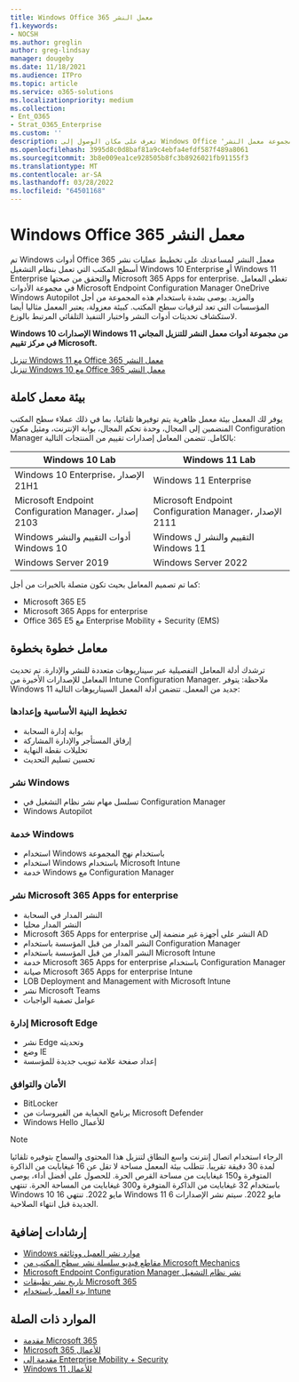 ```yaml
---
title: Windows Office 365 معمل النشر
f1.keywords:
- NOCSH
ms.author: greglin
author: greg-lindsay
manager: dougeby
ms.date: 11/18/2021
ms.audience: ITPro
ms.topic: article
ms.service: o365-solutions
ms.localizationpriority: medium
ms.collection:
- Ent_O365
- Strat_O365_Enterprise
ms.custom: ''
description: تعرف على مكان الوصول إلى Windows Office 'مجموعة معمل النشر'.
ms.openlocfilehash: 3995d8c0d8baf81a9c4ebfa4efdf587f489a8061
ms.sourcegitcommit: 3b8e009ea1ce928505b8fc3b8926021fb91155f3
ms.translationtype: MT
ms.contentlocale: ar-SA
ms.lasthandoff: 03/28/2022
ms.locfileid: "64501168"
---
```

# <a name="windows-and-office-365-deployment-lab-kit"></a>Windows Office 365 معمل النشر

تم Windows أدوات Office 365 معمل النشر لمساعدتك على تخطيط عمليات نشر أسطح المكتب التي تعمل بنظام التشغيل Windows 10 Enterprise أو Windows 11 Enterprise والتحقق من صحتها Microsoft 365 Apps for enterprise. تغطي المعامل في مجموعة الأدوات Microsoft Endpoint Configuration Manager OneDrive Windows Autopilot والمزيد. يوصى بشدة باستخدام هذه المجموعة من أجل المؤسسات التي تعد لترقيات سطح المكتب. كبيئة معزولة، يعتبر المعمل مثاليا أيضا لاستكشاف تحديثات أدوات النشر واختبار التنفيذ التلقائي المرتبط بالوزع.

**Windows 10 الإصدارات Windows 11 من مجموعة أدوات معمل النشر للتنزيل المجاني في مركز تقييم Microsoft.**

[تنزيل Windows 11 مع Office 365 معمل النشر](https://www.microsoft.com/evalcenter/evaluate-windows-11-office-365-lab-kit)<br>
[تنزيل Windows 10 مع Office 365 معمل النشر](https://www.microsoft.com/evalcenter/evaluate-lab-kit)

## <a name="a-complete-lab-environment"></a>بيئة معمل كاملة

يوفر لك المعمل بيئة معمل ظاهرية يتم توفيرها تلقائيا، بما في ذلك عملاء سطح المكتب المنضمين إلى المجال، وحدة تحكم المجال، بوابة الإنترنت، ومثيل مكون Configuration Manager بالكامل. تتضمن المعامل إصدارات تقييم من المنتجات التالية:


|Windows 10 Lab  |Windows 11 Lab  |
|---------|---------|
|Windows 10 Enterprise، الإصدار 21H1      | Windows 11 Enterprise        |
|Microsoft Endpoint Configuration Manager، إصدار 2103     |  Microsoft Endpoint Configuration Manager، الإصدار 2111      | 
|Windows أدوات التقييم والنشر Windows 10     |  Windows التقييم والنشر ل Windows 11      | 
|Windows Server 2019     |  Windows Server 2022      | 

كما تم تصميم المعامل بحيث تكون متصلة بالخبرات من أجل:

- Microsoft 365 E5
- Microsoft 365 Apps for enterprise
- Office 365 E5 مع Enterprise Mobility + Security (EMS)

## <a name="step-by-step-labs"></a>معامل خطوة بخطوة

ترشدك أدلة المعامل التفصيلية عبر سيناريوهات متعددة للنشر والإدارة. تم تحديث المعامل للإصدارات الأخيرة من Intune Configuration Manager. ملاحظة: يتوفر Windows 11 جديد من المعمل. تتضمن أدلة المعمل السيناريوهات التالية: 

### <a name="plan-and-prepare-infrastructure"></a>تخطيط البنية الأساسية وإعدادها

- بوابة إدارة السحابة 
- إرفاق المستأجر والإدارة المشاركة
- تحليلات نقطة النهاية
- تحسين تسليم التحديث

### <a name="deploy-windows"></a>نشر Windows 

- تسلسل مهام نشر نظام التشغيل في Configuration Manager
- Windows Autopilot

### <a name="service-windows"></a>خدمة Windows 

- استخدام Windows باستخدام نهج المجموعة
- استخدام Windows باستخدام Microsoft Intune
- خدمة Windows مع Configuration Manager

### <a name="deploy-microsoft-365-apps-for-enterprise"></a>نشر Microsoft 365 Apps for enterprise

- النشر المدار في السحابة
- النشر المدار محليا
- Microsoft 365 Apps for enterprise النشر على أجهزة غير منضمة إلى AD
- النشر المدار من قبل المؤسسة باستخدام Configuration Manager
- النشر المدار من قبل المؤسسة باستخدام Microsoft Intune
- خدمة Microsoft 365 Apps for enterprise باستخدام Configuration Manager
- صيانة Microsoft 365 Apps for enterprise Intune
- LOB Deployment and Management with Microsoft Intune
- نشر Microsoft Teams
- عوامل تصفية الواجبات

### <a name="managing-microsoft-edge"></a>إدارة Microsoft Edge 

- نشر Edge وتحديثه    
- وضع IE
- إعداد صفحة علامة تبويب جديدة للمؤسسة 

### <a name="security-and-compliance"></a>الأمان والتوافق 

- BitLocker 
- برنامج الحماية من الفيروسات من Microsoft Defender  
- Windows Hello للأعمال    

> [!NOTE]
> الرجاء استخدام اتصال إنترنت واسع النطاق لتنزيل هذا المحتوى والسماح بتوفيره تلقائيا لمدة 30 دقيقة تقريبا. تتطلب بيئة المعمل مساحة لا تقل عن 16 غيغابايت من الذاكرة المتوفرة و150 غيغابايت من مساحة القرص الحرة. للحصول على أفضل أداء، يوصى باستخدام 32 غيغابايت من الذاكرة المتوفرة و300 غيغابايت من المساحة الحرة. تنتهي Windows 10 16 مايو 2022. تنتهي Windows 11 6 مايو 2022. سيتم نشر الإصدارات الجديدة قبل انتهاء الصلاحية.

## <a name="additional-guidance"></a>إرشادات إضافية

- [Windows موارد نشر العميل ووثائقه](/windows/deployment)
- [مقاطع فيديو سلسلة نشر سطح المكتب من Microsoft Mechanics](https://www.aka.ms/watchhowtoshift)
- [Microsoft Endpoint Configuration Manager نشر نظام التشغيل](/mem/configmgr/osd/understand/introduction-to-operating-system-deployment)
- [تاريخ نشر تطبيقات Microsoft 365](/deployoffice/deployment-guide-microsoft-365-apps)
- [بدء العمل باستخدام Intune](/intune/get-started-evaluation)

## <a name="related-resources"></a>الموارد ذات الصلة

- [مقدمة Microsoft 365](https://www.microsoft.com/microsoft-365/default.aspx)
- [Microsoft 365 للأعمال](https://products.office.com/business/office)
- [مقدمة إلى Enterprise Mobility + Security](https://www.microsoft.com/cloud-platform/enterprise-mobility-security)
- [Windows 11 للأعمال](https://www.microsoft.com/windows/business)

